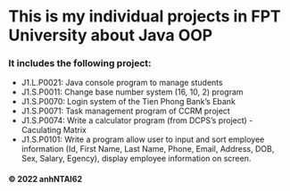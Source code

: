 # This is my individual projects in FPT University about Java OOP
### It includes the following project:
* J1.L.P0021: Java console program to manage students
* J1.S.P0011: Change base number system (16, 10, 2) program
* J1.S.P0070: Login system of the Tien Phong Bank’s Ebank
* J1.S.P0071: Task management program of CCRM project
* J1.S.P0074: Write a calculator program (from DCPS’s project) - Caculating Matrix
* J1.S.P0101: Write a program allow user to input and sort employee information (Id, First Name, Last Name, Phone, Email, Address, DOB, Sex, Salary, Egency), display employee information on screen.
#### © 2022 anhNTAI62